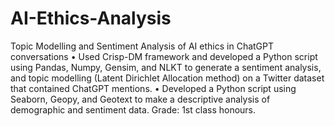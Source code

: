 # AI-Ethics-Analysis
Topic Modelling and Sentiment Analysis of AI ethics in ChatGPT conversations
•	Used Crisp-DM framework and developed a Python script using Pandas, Numpy, Gensim, and NLKT to generate a sentiment analysis, and topic modelling (Latent Dirichlet Allocation method) on a Twitter dataset that contained ChatGPT mentions.
•	Developed a Python script using Seaborn, Geopy, and Geotext to make a descriptive analysis of demographic and sentiment data.
Grade: 1st class honours. 
